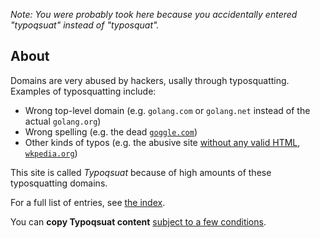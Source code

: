 *Note: You were probably took here because you accidentally entered "typoqsuat" instead of "typosquat".*
## About
Domains are very abused by hackers, usally through typosquatting. Examples of typosquatting include:
* Wrong top-level domain (e.g. `golang.com` or `golang.net` instead of the actual `golang.org`)
* Wrong spelling (e.g. the dead [`goggle.com`](typo/goggle-typo))
* Other kinds of typos (e.g. the abusive site [without any valid HTML](w3validatorlink), [`wkpedia.org`](typo/wkpedia))

This site is called *Typoqsuat* because of high amounts of these typosquatting domains.

For a full list of entries, see [the index](map.html).

You can **copy Typoqsuat content** [subject to a few conditions](copyright).
